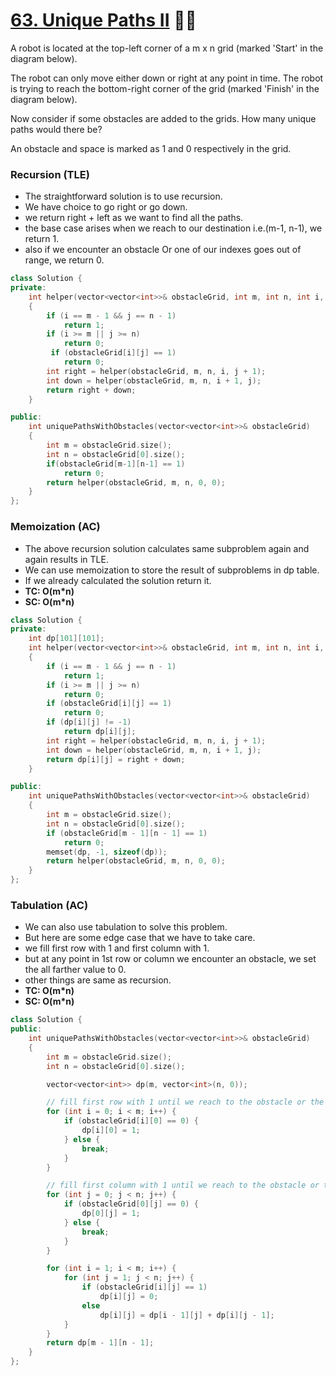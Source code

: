 # [63. Unique Paths II](https://leetcode.com/problems/unique-paths-ii/) 🌟🌟

A robot is located at the top-left corner of a m x n grid (marked 'Start' in the diagram below).

The robot can only move either down or right at any point in time. The robot is trying to reach the bottom-right corner of the grid (marked 'Finish' in the diagram below).

Now consider if some obstacles are added to the grids. How many unique paths would there be?

An obstacle and space is marked as 1 and 0 respectively in the grid.

### Recursion (TLE)

-   The straightforward solution is to use recursion.
-   We have choice to go right or go down.
-   we return right + left as we want to find all the paths.
-   the base case arises when we reach to our destination i.e.(m-1, n-1), we return 1.
-   also if we encounter an obstacle Or one of our indexes goes out of range, we return 0.

```cpp
class Solution {
private:
    int helper(vector<vector<int>>& obstacleGrid, int m, int n, int i, int j)
    {
        if (i == m - 1 && j == n - 1)
            return 1;
        if (i >= m || j >= n)
            return 0;
         if (obstacleGrid[i][j] == 1)
            return 0;
        int right = helper(obstacleGrid, m, n, i, j + 1);
        int down = helper(obstacleGrid, m, n, i + 1, j);
        return right + down;
    }

public:
    int uniquePathsWithObstacles(vector<vector<int>>& obstacleGrid)
    {
        int m = obstacleGrid.size();
        int n = obstacleGrid[0].size();
        if(obstacleGrid[m-1][n-1] == 1)
            return 0;
        return helper(obstacleGrid, m, n, 0, 0);
    }
};
```

### Memoization (AC)

-   The above recursion solution calculates same subproblem again and again results in TLE.
-   We can use memoization to store the result of subproblems in dp table.
-   If we already calculated the solution return it.
-   **TC: O(m\*n)**
-   **SC: O(m\*n)**

```cpp
class Solution {
private:
    int dp[101][101];
    int helper(vector<vector<int>>& obstacleGrid, int m, int n, int i, int j)
    {
        if (i == m - 1 && j == n - 1)
            return 1;
        if (i >= m || j >= n)
            return 0;
        if (obstacleGrid[i][j] == 1)
            return 0;
        if (dp[i][j] != -1)
            return dp[i][j];
        int right = helper(obstacleGrid, m, n, i, j + 1);
        int down = helper(obstacleGrid, m, n, i + 1, j);
        return dp[i][j] = right + down;
    }

public:
    int uniquePathsWithObstacles(vector<vector<int>>& obstacleGrid)
    {
        int m = obstacleGrid.size();
        int n = obstacleGrid[0].size();
        if (obstacleGrid[m - 1][n - 1] == 1)
            return 0;
        memset(dp, -1, sizeof(dp));
        return helper(obstacleGrid, m, n, 0, 0);
    }
};
```

### Tabulation (AC)

-   We can also use tabulation to solve this problem.
-   But here are some edge case that we have to take care.
-   we fill first row with 1 and first column with 1.
-   but at any point in 1st row or column we encounter an obstacle, we set the all farther value to 0.
-   other things are same as recursion.
-   **TC: O(m\*n)**
-   **SC: O(m\*n)**

```cpp
class Solution {
public:
    int uniquePathsWithObstacles(vector<vector<int>>& obstacleGrid)
    {
        int m = obstacleGrid.size();
        int n = obstacleGrid[0].size();

        vector<vector<int>> dp(m, vector<int>(n, 0));

        // fill first row with 1 until we reach to the obstacle or the end of the row
        for (int i = 0; i < m; i++) {
            if (obstacleGrid[i][0] == 0) {
                dp[i][0] = 1;
            } else {
                break;
            }
        }

        // fill first column with 1 until we reach to the obstacle or the end of the column
        for (int j = 0; j < n; j++) {
            if (obstacleGrid[0][j] == 0) {
                dp[0][j] = 1;
            } else {
                break;
            }
        }

        for (int i = 1; i < m; i++) {
            for (int j = 1; j < n; j++) {
                if (obstacleGrid[i][j] == 1)
                    dp[i][j] = 0;
                else
                    dp[i][j] = dp[i - 1][j] + dp[i][j - 1];
            }
        }
        return dp[m - 1][n - 1];
    }
};
```
